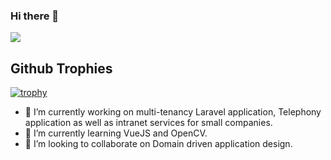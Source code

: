 ### Hi there 👋

![](https://github-readme-stats.vercel.app/api?username=soap&show_icons=true&theme=prussian&count_private=true)

## Github Trophies

[![trophy](https://github-profile-trophy.vercel.app/?username=soap)](https://github.com/ryo-ma/github-profile-trophy)


- 🔭 I’m currently working on multi-tenancy Laravel application, Telephony application as well as intranet services for small companies.
- 🌱 I’m currently learning VueJS and OpenCV.
- 👯 I’m looking to collaborate on Domain driven application design.

<!--
**soap/soap** is a ✨ _special_ ✨ repository because its `README.md` (this file) appears on your GitHub profile.

Here are some ideas to get you started:

- 🔭 I’m currently working on ...
- 🌱 I’m currently learning ...
- 👯 I’m looking to collaborate on ...
- 🤔 I’m looking for help with ...
- 💬 Ask me about ...
- 📫 How to reach me: ...
- 😄 Pronouns: ...
- ⚡ Fun fact: ...
-->